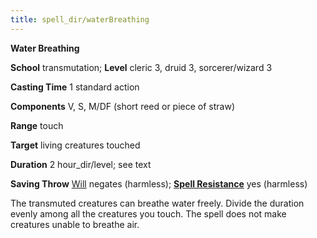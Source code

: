 ```yaml
---
title: spell_dir/waterBreathing
---
```

 **Water Breathing**

**School** transmutation; **Level** cleric 3, druid 3, sorcerer/wizard 3

**Casting Time** 1 standard action

**Components** V, S, M/DF (short reed or piece of straw)

**Range** touch

**Target** living creatures touched

**Duration** 2 hour_dir/level; see text

**Saving Throw** [Will](../combat#_will) negates (harmless); **[Spell Resistance](../glossary#_spell-resistance)** yes (harmless)

The transmuted creatures can breathe water freely. Divide the duration evenly among all the creatures you touch. The spell does not make creatures unable to breathe air.

